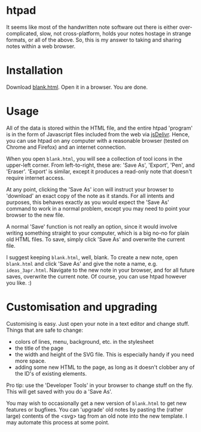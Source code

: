# htpad

It seems like most of the handwritten note software out there is either over-complicated, slow, not cross-platform, holds your notes hostage in strange formats, or all of the above. So, this is my answer to taking and sharing notes within a web browser.

# Installation

Download <a href="https://raw.githubusercontent.com/akissinger/htpad/1.0/blank.html" download>blank.html</a>. Open it in a browser. You are done.

# Usage

All of the data is stored within the HTML file, and the entire htpad 'program' is in the form of Javascript files included from the web via [jsDelivr](https://www.jsdelivr.com). Hence, you can use htpad on any computer with a reasonable browser (tested on Chrome and Firefox) and an internet connection.

When you open `blank.html`, you will see a collection of tool icons in the upper-left corner. From left-to-right, these are: 'Save As', 'Export', 'Pen', and 'Eraser'. 'Export' is similar, except it produces a read-only note that doesn't require internet access.

At any point, clicking the 'Save As' icon will instruct your browser to 'download' an exact copy of the note as it stands. For all intents and purposes, this behaves exactly as you would expect the 'Save As' command to work in a normal problem, except you may need to point your browser to the new file.

A normal 'Save' function is not really an option, since it would involve writing something straight to your computer, which is a big no-no for plain old HTML files. To save, simply click 'Save As' and overwrite the current file.

I suggest keeping `blank.html`, well, blank. To create a new note, open `blank.html` and click 'Save As' and give the note a name, e.g. `ideas_3apr.html`. Navigate to the new note in your browser, and for all future saves, overwrite the current note. Of course, you can use htpad however you like. :)



# Customisation and upgrading

Customising is easy. Just open your note in a text editor and change stuff. Things that are safe to change:

 * colors of lines, menu, background, etc. in the stylesheet
 * the title of the page
 * the width and height of the SVG file. This is especially handy if you need more space.
 * adding some new HTML to the page, as long as it doesn't clobber any of the ID's of existing elements.

Pro tip: use the 'Developer Tools' in your browser to change stuff on the fly. This will get saved with you do a 'Save As'.

You may wish to occasionally get a new version of `blank.html` to get new features or bugfixes. You can 'upgrade' old notes by pasting the (rather large) contents of the &lt;svg&gt; tag from an old note into the new template. I may automate this process at some point.


